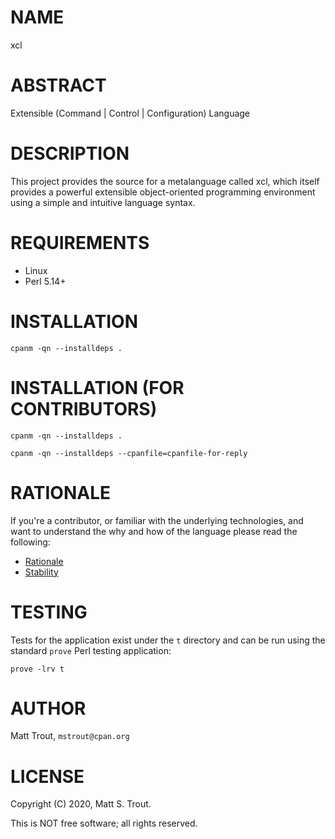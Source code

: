 # NAME

xcl

# ABSTRACT

Extensible (Command | Control | Configuration) Language

# DESCRIPTION

This project provides the source for a metalanguage called xcl, which itself
provides a powerful extensible object-oriented programming environment using a
simple and intuitive language syntax.

# REQUIREMENTS

- Linux
- Perl 5.14+

# INSTALLATION

`cpanm -qn --installdeps .`

# INSTALLATION (FOR CONTRIBUTORS)

`cpanm -qn --installdeps .`

`cpanm -qn --installdeps --cpanfile=cpanfile-for-reply`

# RATIONALE

If you're a contributor, or familiar with the underlying technologies, and want
to understand the why and how of the language please read the following:

- [Rationale](RATIONALE.md)
- [Stability](STABILITY.md)

# TESTING

Tests for the application exist under the `t` directory and can be run using
the standard `prove` Perl testing application:

`prove -lrv t`

# AUTHOR

Matt Trout, `mstrout@cpan.org`

# LICENSE

Copyright (C) 2020, Matt S. Trout.

This is NOT free software; all rights reserved.
